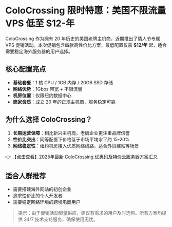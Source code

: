 # ColoCrossing 限时特惠：美国不限流量 VPS 低至 $12-年

ColoCrossing 作为拥有 20 年历史的美国老牌主机商，近期推出了情人节专属 VPS 促销活动。本次促销包含四款高性价比方案，最低配置仅需 **$12/年** 起，适合需要稳定海外服务器的用户选择。

## 核心配置亮点

- **基础套餐**：1 核 CPU / 1GB 内存 / 20GB SSD 存储
- **网络优势**：1Gbps 带宽 + 不限流量
- **机房位置**：仅限纽约数据中心
- **商家资质**：成立 20 年的正规主机商，服务稳定可靠

## 为什么选择 ColoCrossing？

1. **长期运营保障**：相比新兴主机商，老牌企业更注重品牌信誉
2. **性价比突出**：同等配置下价格低于市场平均水平约 15-20%
3. **网络稳定性**：纽约机房接入优质网络线路，适合外贸建站等场景

👉 [【点击查看】2025年最新 ColoCrossing 优惠码及特价云服务器方案汇总](https://bit.ly/ColoCrossing)

## 适合人群推荐

- 需要搭建海外网站的初创企业
- 追求性价比的个人开发者
- 需要稳定网络环境的跨境电商用户

> 提示：由于促销活动限量供应，建议有需求的用户及时选购。所有方案均提供 24/7 技术支持服务，确保使用无忧。